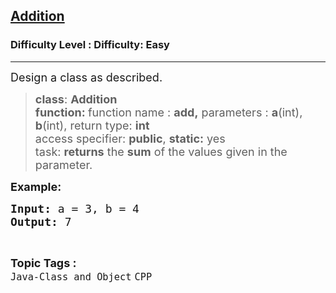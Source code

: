 <h2><a href="https://www.geeksforgeeks.org/problems/addition/1?page=1&status=unsolved,attempted&sortBy=accuracy">Addition</a></h2><h3>Difficulty Level : Difficulty: Easy</h3><hr><div class="problems_problem_content__Xm_eO"><p><span style="font-size: 18px;">Design a class as described.</span></p>
<blockquote>
<p><span style="font-size: 18px;"><strong>class</strong>: <strong>Addition <br></strong></span><span style="font-size: 18px;"><strong>function: </strong>function name : <strong>add,</strong> parameters : <strong>a</strong>(int), <strong>b</strong>(int), return type: <strong>int</strong> <br>access specifier: <strong>public</strong>, <strong>static:</strong> yes<br>task: <strong>returns</strong> the <strong>sum</strong> of the values given in the parameter.</span></p>
</blockquote>
<p><strong><span style="font-size: 18px;">Example:&nbsp;</span></strong></p>
<pre><strong><span style="font-size: 18px;">Input: </span></strong><span style="font-size: 18px;">a = 3, b = 4
<strong>Output: </strong>7</span></pre></div><br><p><span style=font-size:18px><strong>Topic Tags : </strong><br><code>Java-Class and Object</code>&nbsp;<code>CPP</code>&nbsp;